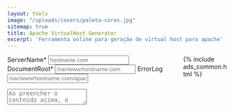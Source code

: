 ```yaml
---
layout: tools
image: "/uploads/covers/paleta-cores.jpg"
sitemap: true
title: Apache VirtualHost Generator
excerpt: 'Ferramenta online para geração de virtual host para apache'
---
```



<div class="columns is-multiline">
    <div class="column is-12-mobile is-9-desktop">
        <form id="form-apache">
            <label class="label">
                ServerName*
                <input type="text" name="ServerName" class="input" placeholder="hostname.com" required>
            </label>
            <label class="label">
                DocumentRoot* 
                <input type="text" name="DocumentRoot" class="input" placeholder="/var/www/hostname.com" required>
            </label>
            <label class="label">
                ErrorLog
                <input type="text" name="ErrorLog" class="input" placeholder="/var/www/hostname.com/apache.log">
            </label>
        </form>
        <div class="mt-5">
            <textarea id="textarea-virtualhost" class='textarea' readonly placeholder="Ao preencher o conteúdo acima, o código será gerado aqui..."></textarea>
        </div>
    </div>
    <div class="column is-12-mobile is-3-desktop">
        {% include ads_common.html %}
    </div>
</div>



<script>
    function template(options) {

        const tpl = Object.keys(options).map(key => {
            return options[key] ? `    ${key} ${options[key]}` : ''
        }).join('\n');

        return `<VirtualHost *:80>\n${tpl}\n</VirtualHost>`;
    }

    document.querySelector('#form-apache').addEventListener('input', function () {
        const options = Object.fromEntries(new FormData(this));

        document.querySelector('#textarea-virtualhost').value = template(options); 
    })
</script>


